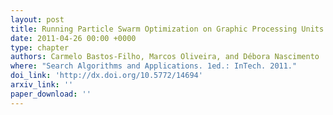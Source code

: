 ```yaml
---
layout: post
title: Running Particle Swarm Optimization on Graphic Processing Units
date: 2011-04-26 00:00 +0000
type: chapter
authors: Carmelo Bastos-Filho, Marcos Oliveira, and Débora Nascimento
where: "Search Algorithms and Applications. 1ed.: InTech. 2011."
doi_link: 'http://dx.doi.org/10.5772/14694'
arxiv_link: ''
paper_download: ''
---
```

